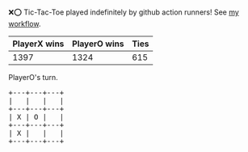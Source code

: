 :x::o: Tic-Tac-Toe played indefinitely by github action runners! See [my workflow](.github/workflows/play.yaml).

|PlayerX wins|PlayerO wins|Ties|
|-|-|-|
|1397|1324|615|

PlayerO's turn.

<pre>
+---+---+---+
|   |   |   |
+---+---+---+
| X | O |   |
+---+---+---+
| X |   |   |
+---+---+---+
</pre>